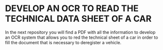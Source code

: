 # DEVELOP AN OCR TO READ THE TECHNICAL DATA SHEET OF A CAR

In the next repository you will find a PDF with all the information to develop an OCR system that allows you to red the technical sheet of a car in order to fill the document that is necessary to deregister a vehicle.
